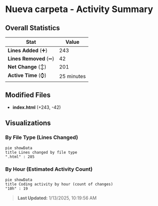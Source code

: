 # Nueva carpeta - Activity Summary 

## Overall Statistics

| Stat                   | Value                                                             |
| ---------------------- | ----------------------------------------------------------------- |
| **Lines Added** (➕)   | 243                                          |
| **Lines Removed** (➖) | 42                                        |
| **Net Change** (↕)    | 201                |
| **Active Time** (⌚)   | 25 minutes |


## Modified Files
- **index.html** (+243, -42)

## Visualizations

### By File Type (Lines Changed)

```mermaid
pie showData
title Lines changed by file type
".html" : 285
```

### By Hour (Estimated Activity Count)

```mermaid
pie showData
title Coding activity by hour (count of changes)
"10h" : 19
```


> **Last Updated:** 1/13/2025, 10:19:56 AM